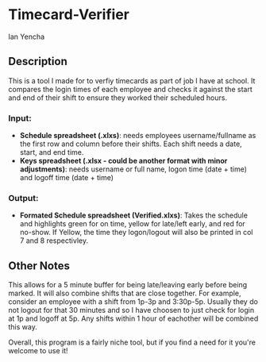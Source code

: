 # Timecard-Verifier
Ian Yencha

## Description
This is a tool I made for to verfiy timecards as part of job I have at school. It compares the login times of each employee and checks it against the start and end of their shift to ensure they worked their scheduled hours.

### Input:
- **Schedule spreadsheet (.xlxs)**: needs employees username/fullname as the first row and column before their shifts. Each shift needs a date, start, and end time. 
- **Keys spreadsheet (.xlsx - could be another format with minor adjustments)**: needs username or full name, logon time (date + time) and logoff time (date + time)

### Output:
- **Formated Schedule spreadsheet (Verified.xlxs)**: Takes the schedule and highlights green for on time, yellow for late/left early, and red for no-show. If Yellow, the time they logon/logout will also be printed in col 7 and 8 respectivley. 

## Other Notes
This allows for a 5 minute buffer for being late/leaving early before being marked. It will also combine shifts that are close together. For example, consider an employee with a shift from 1p-3p and 3:30p-5p. Usually they do not logout for that 30 minutes and so I have choosen to just check for login at 1p and logoff at 5p. Any shifts within 1 hour of eachother will be combined this way. 

Overall, this program is a fairly niche tool, but if you find a need for it you're welcome to use it!
